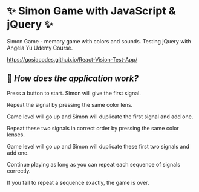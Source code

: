 # :sparkles:  Simon Game with JavaScript & jQuery :sparkles:

Simon Game - memory game with colors and sounds. Testing jQuery with Angela Yu Udemy Course.

https://gosiacodes.github.io/React-Vision-Test-App/

## :pushpin: _How does the application work?_

Press a button to start. Simon will give the first signal. 

Repeat the signal by pressing the same color lens.

Game level will go up and Simon will duplicate the first signal and add one. 

Repeat these two signals in correct order by pressing the same color lenses.

Game level will go up and Simon will duplicate these first two signals and add one.

Continue playing as long as you can repeat each sequence of signals correctly. 

If you fail to repeat a sequence exactly, the game is over.
